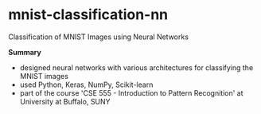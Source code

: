 # mnist-classification-nn
 Classification of MNIST Images using Neural Networks

**Summary**
- designed neural networks with various architectures for classifying the MNIST images
- used Python, Keras, NumPy, Scikit-learn
- part of the course 'CSE 555 - Introduction to Pattern Recognition' at University at Buffalo, SUNY
